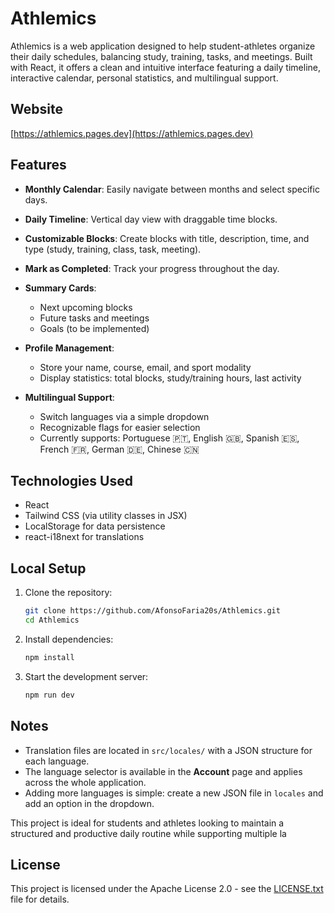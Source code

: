 # Athlemics

Athlemics is a web application designed to help student-athletes organize their daily schedules, balancing study, training, tasks, and meetings. Built with React, it offers a clean and intuitive interface featuring a daily timeline, interactive calendar, personal statistics, and multilingual support.

## Website

[https://athlemics.pages.dev](https://athlemics.pages.dev)

## Features

- **Monthly Calendar**: Easily navigate between months and select specific days.
- **Daily Timeline**: Vertical day view with draggable time blocks.
- **Customizable Blocks**: Create blocks with title, description, time, and type (study, training, class, task, meeting).
- **Mark as Completed**: Track your progress throughout the day.
- **Summary Cards**:

  - Next upcoming blocks
  - Future tasks and meetings
  - Goals (to be implemented)

- **Profile Management**:

  - Store your name, course, email, and sport modality
  - Display statistics: total blocks, study/training hours, last activity

- **Multilingual Support**:

  - Switch languages via a simple dropdown
  - Recognizable flags for easier selection
  - Currently supports: Portuguese 🇵🇹, English 🇬🇧, Spanish 🇪🇸, French 🇫🇷, German 🇩🇪, Chinese 🇨🇳

## Technologies Used

- React
- Tailwind CSS (via utility classes in JSX)
- LocalStorage for data persistence
- react-i18next for translations

## Local Setup

1. Clone the repository:

   ```bash
   git clone https://github.com/AfonsoFaria20s/Athlemics.git
   cd Athlemics
   ```

2. Install dependencies:

   ```bash
   npm install
   ```

3. Start the development server:

   ```bash
   npm run dev
   ```

## Notes

- Translation files are located in `src/locales/` with a JSON structure for each language.
- The language selector is available in the **Account** page and applies across the whole application.
- Adding more languages is simple: create a new JSON file in `locales` and add an option in the dropdown.

This project is ideal for students and athletes looking to maintain a structured and productive daily routine while supporting multiple la

## License

This project is licensed under the Apache License 2.0 - see the [LICENSE.txt](LICENSE.txt) file for details.
